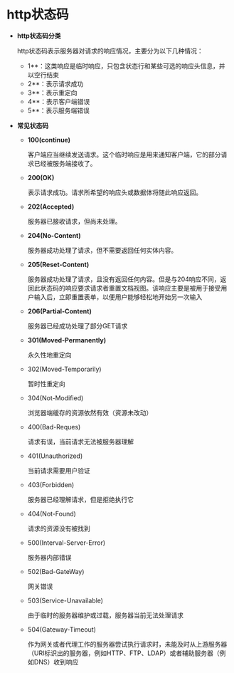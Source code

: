 # http状态码
* __http状态码分类__

  http状态码表示服务器对请求的响应情况，主要分为以下几种情况：

  * 1**：这类响应是临时响应，只包含状态行和某些可选的响应头信息，并以空行结束
  * 2**：表示请求成功
  * 3**：表示重定向
  * 4**：表示客户端错误
  * 5**：表示服务端错误

* __常见状态码__

  * __100(continue)__

    客户端应当继续发送请求。这个临时响应是用来通知客户端，它的部分请求已经被服务端接收了。

  * __200(OK)__

    表示请求成功。请求所希望的响应头或数据体将随此响应返回。

  * __202(Accepted)__

    服务器已接收请求，但尚未处理。

  * __204(No-Content)__

    服务器成功处理了请求，但不需要返回任何实体内容。

  * __205(Reset-Content)__

    服务器成功处理了请求，且没有返回任何内容。但是与204响应不同，返回此状态码的响应要求请求者重置文档视图。该响应主要是被用于接受用户输入后，立即重置表单，以便用户能够轻松地开始另一次输入

  * __206(Partial-Content)__

    服务器已经成功处理了部分GET请求

  * __301(Moved-Permanently)__

    永久性地重定向

  * 302(Moved-Temporarily)

    暂时性重定向

  * 304(Not-Modified)

    浏览器端缓存的资源依然有效（资源未改动）

  * 400(Bad-Reques)

    请求有误，当前请求无法被服务器理解

  * 401(Unauthorized)

    当前请求需要用户验证

  * 403(Forbidden)

    服务器已经理解请求，但是拒绝执行它

  * 404(Not-Found)

    请求的资源没有被找到

  * 500(Interval-Server-Error)

    服务器内部错误

  * 502(Bad-GateWay)

    网关错误

  * 503(Service-Unavailable)

    由于临时的服务器维护或过载，服务器当前无法处理请求

  * 504(Gateway-Timeout)

    作为网关或者代理工作的服务器尝试执行请求时，未能及时从上游服务器（URI标识出的服务器，例如HTTP、FTP、LDAP）或者辅助服务器（例如DNS）收到响应